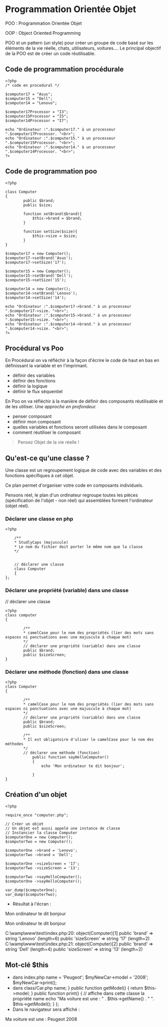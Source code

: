 # Programmation Orientée Objet

POO : Programmation Orientée Objet

OOP : Object Oriented Programming

POO st un pattern (un style) pour créer un groupe de code basé sur les éléments de la vie réelle, chats, utilisateurs, voitures....
Le principal objectif de la POO est de créer un code réutilisable.

## Code de programmation procédurale

	<?php
	/* code en procedural */

	$computer17 = "Asus";
	$computer15 = "Dell";
	$computer14 = "Lenovo";

	$computer17Processor = "I3";
	$computer15Processor = "I5";
	$computer14Processor = "I7";

	echo "Ordinateur :".$computer17." à un processeur ".$computer17Processor. "<br>";
	echo "Ordinateur :".$computer15." à un processeur ".$computer15Processor. "<br>";
	echo "Ordinateur :".$computer14." à un processeur ".$computer14Processor. "<br>";
	?>

## Code de programmation poo

	<?php

	class Computer
	{
    		public $brand;
    		public $size;

    		function setBrand($brand){
        		$this->brand = $brand;
    		}

    		function setSize($size){
        		$this->size = $size;
    		}
	}

	$computer17 = new Computer();
	$computer17->setBrand('Asus');
	$computer17->setSize('17');

	$computer15 = new Computer();
	$computer15->setBrand('Dell');
	$computer15->setSize('15');

	$computer14 = new Computer();
	$computer14->setBrand('Lenovo');
	$computer14->setSize('14');

	echo "Ordinateur :".$computer17->brand." à un processeur ".$computer17->size. "<br>";
	echo "Ordinateur :".$computer15->brand." à un processeur ".$computer15->size. "<br>";
	echo "Ordinateur :".$computer14->brand." à un processeur ".$computer14->size. "<br>";
	?>

## Procédural vs Poo

En Procédural on va réfléchir à la façon d'écrire le code de haut en bas en définissant la variable et en l'imprimant.
* définir des variables
* définir des fonctions
* définir la logique
* définir le flux séquentiel


En Poo on va réfléchir à la manière de définir des composants réutilisable et de les utiliser. *Une approche en profondeur.*
* penser composant
* définir mon composant
* quelles variables et fonctions seront utilisées dans le composant
* comment réutiliser le composant

> Pensez Objet de la vie réelle !

## Qu'est-ce qu'une classe ?

Une classe est un regroupement logique de code avec des variables et des fonctions spécifiques à cet objet.

Ce plan permet d'organiser votre code en composants individuels.

Pensons réel, le plan d'un ordinateur regroupe toutes les pièces (spécification de l'objet - non réel) qui assemblées forment l'ordinateur (objet réel).

### Déclarer une classe en php

	<?php

		/**
 		* StudlyCaps (majuscule)
 		* Le nom du fichier doit porter le même nom que la classe
 		*/

 
		// déclarer une classe
		class Computer 
		{
	};

### Déclarer une propriété (variable) dans une classe

// déclarer une classe

	<?php
	class computer
	{

    		/**
     		* camelCase pour le nom des propriétés (lier des mots sans espaces ni ponctuations avec une majuscule à chaque mot)
     		*/
    		// déclarer une propriété (variable) dans une classe
    		public $brand;
    		public $sizeScreen;
	}

### Déclarer une méthode (fonction) dans une classe

	<?php
	class Computer 
	{

    		/**
     		* camelCase pour le nom des propriétés (lier des mots sans espaces ni ponctuations avec une majuscule à chaque mot)
     		*/
    		// déclarer une propriété (variable) dans une classe
    		public $brand;
    		public $sizeScreen;

    		/**
     		* Il est obligatoire d'uliser le camelCase pour le nom des méthodes
     		*/
    		// déclarer une méthode (fonction)
    			public function sayHelloComputer()
    			{
        			echo 'Mon ordinateur te dit bonjour';

    			}
	}

## Création d'un objet 

	<?php

	require_once "computer.php";

	// Créer un objet
	// Un objet est aussi appelé une instance de classe
	// Instancier la classe Computer
	$computerOne = new Computer();
	$computerTwo = new Computer();

	$computerOne ->brand = 'Lenovo';
	$computerTwo ->brand = 'Dell';

	$computerOne ->sizeScreen = '17';
	$computerTwo ->sizeScreen = '13';

	$computerTwo ->sayHelloComputer();
	$computerOne ->sayHelloComputer();

	var_dump($computerOne);
	var_dump($computerTwo);

 * Résultat à l'écran :

Mon ordinateur te dit bonjour

Mon ordinateur te dit bonjour

C:\wamp\www\test\index.php:20:
object(Computer)[1]
  public 'brand' => string 'Lenovo' (length=6)
  public 'sizeScreen' => string '17' (length=2)
C:\wamp\www\test\index.php:21:
object(Computer)[2]
  public 'brand' => string 'Dell' (length=4)
  public 'sizeScreen' => string '13' (length=2)

## Mot-clé $this

 * dans index.php
	<?php
	require_once "class/Car.php";	

	// Car
	$myNewCar = new Car();

	$myNewCar->name = 'Peugeot';
	$myNewCar->model = '2008';

	$myNewCar->print();

 * dans class/Car.php
	<?php

	class Car
	{
    		public $name;
    		public $model;

    		public function getName()
    		{
        		return $this->name;
    		}
    		public function getModel()
    		{
        		return $this->model;
    		}

    		public function print()
    		{
        		// affiche dans cette classe la propriété name
        		echo "Ma voiture est une : " . $this->getName() . " ". $this->getModel();
    		}
	};

 * Dans le navigateur sera affiché : 

Ma voiture est une : Peugeot 2008